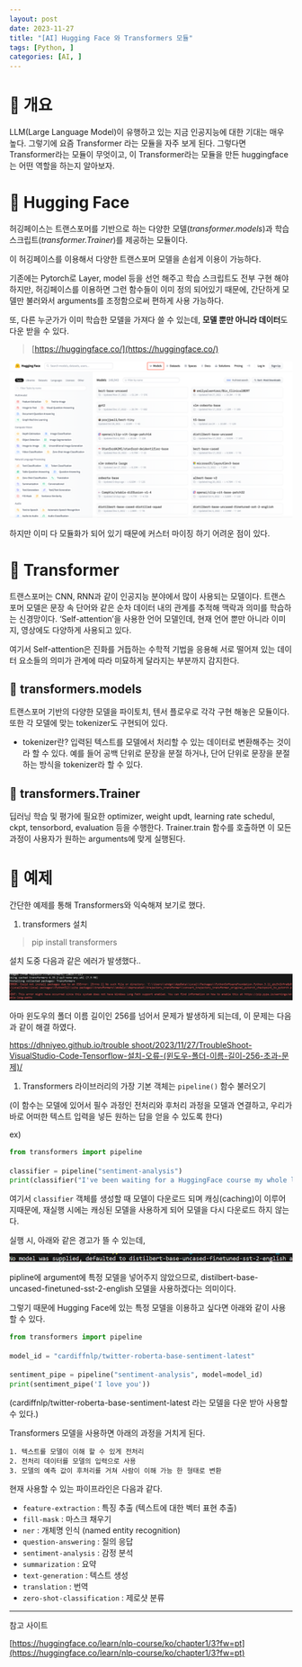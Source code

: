 ```yaml
---
layout: post
date: 2023-11-27
title: "[AI] Hugging Face 와 Transformers 모듈"
tags: [Python, ]
categories: [AI, ]
---
```


# 🧠 개요


LLM(Large Language Model)이 유행하고 있는 지금 인공지능에 대한 기대는 매우 높다. 그렇기에 요즘 Transformer 라는 모듈을 자주 보게 된다. 그렇다면 Transformer라는 모듈이 무엇이고, 이 Transformer라는 모듈을 만든 huggingface는 어떤 역할을 하는지 알아보자.


# 🧠 Hugging Face


허깅페이스는 트랜스포머를 기반으로 하는 다양한 모델(_transformer.models_)과 학습 스크립트(_transformer.Trainer_)를 제공하는 모듈이다.


이 허깅페이스를 이용해서 다양한 트랜스포머 모델을 손쉽게 이용이 가능하다.


기존에는 Pytorch로 Layer, model 등을 선언 해주고 학습 스크립트도 전부 구현 해야하지만, 허깅페이스를 이용하면 그런 함수들이 이미 정의 되어있기 때문에, 간단하게 모델만 불러와서 arguments를 조정함으로써 편하게 사용 가능하다.


또, 다른 누군가가 이미 학습한 모델을 가져다 쓸 수 있는데, **모델 뿐만 아니라 데이터**도 다운 받을 수 있다.


> [https://huggingface.co/](https://huggingface.co/)


![0](/assets/img/2023-11-27-[AI]-Hugging-Face-와-Transformers-모듈.md/0.png)


하지만 이미 다 모듈화가 되어 있기 때문에 커스터 마이징 하기 어려운 점이 있다.


# 🧠 Transformer


트랜스포머는 CNN, RNN과 같이 인공지능 분야에서 많이 사용되는 모델이다.
트랜스포머 모델은 문장 속 단어와 같은 순차 데이터 내의 관계를 추적해 맥락과 의미를 학습하는 신경망이다. ‘Self-attention’을 사용한 언어 모델인데, 현재 언어 뿐만 아니라 이미지, 영상에도 다양하게 사용되고 있다.


여기서 Self-attention은 진화를 거듭하는 수학적 기법을 응용해 서로 떨어져 있는 데이터 요소들의 의미가 관계에 따라 미묘하게 달라지는 부분까지 감지한다.


## 🦾 transformers.models


트랜스포머 기반의 다양한 모델을 파이토치, 텐서 플로우로 각각 구현 해놓은 모듈이다. 또한 각 모델에 맞는 tokenizer도 구현되어 있다.

- tokenizer란? 입력된 텍스트를 모델에서 처리할 수 있는 데이터로 변환해주는 것이라 할 수 있다. 예를 들어 공백 단위로 문장을 분절 하거나, 단어 단위로 문장을 분절 하는 방식을 tokenizer라 할 수 있다.

## 🦾 transformers.Trainer


딥러닝 학습 및 평가에 필요한 optimizer, weight updt, learning rate schedul, ckpt, tensorbord, evaluation 등을 수행한다. Trainer.train 함수를 호출하면 이 모든 과정이 사용자가 원하는 arguments에 맞게 실행된다.


# 🧠 예제


간단한 예제를 통해 Transformers와 익숙해져 보기로 했다.

1. transformers 설치

> pip install transformers


설치 도중 다음과 같은 에러가 발생했다..


![1](/assets/img/2023-11-27-[AI]-Hugging-Face-와-Transformers-모듈.md/1.png)


아마 윈도우의 폴더 이름 길이인 256를 넘어서 문제가 발생하게 되는데, 이 문제는 다음과 같이 해결 하였다.


[https://dhniyeo.github.io/trouble shoot/2023/11/27/TroubleShoot-VisualStudio-Code-Tensorflow-설치-오류-(윈도우-폴더-이름-길이-256-초과-문제)/](https://dhniyeo.github.io/trouble%20shoot/2023/11/27/TroubleShoot-VisualStudio-Code-Tensorflow-%EC%84%A4%EC%B9%98-%EC%98%A4%EB%A5%98-(%EC%9C%88%EB%8F%84%EC%9A%B0-%ED%8F%B4%EB%8D%94-%EC%9D%B4%EB%A6%84-%EA%B8%B8%EC%9D%B4-256-%EC%B4%88%EA%B3%BC-%EB%AC%B8%EC%A0%9C)/)

1. Transformers 라이브러리의 가장 기본 객체는 `pipeline()` 함수 불러오기

(이 함수는 모델에 있어서 필수 과정인 전처리와 후처리 과정을 모델과 연결하고, 우리가 바로 어떠한 텍스트 입력을 넣든 원하는 답을 얻을 수 있도록 한다)


ex)


```python
from transformers import pipeline

classifier = pipeline("sentiment-analysis")
print(classifier("I've been waiting for a HuggingFace course my whole life."))
```


여기서 `classifier` 객체를 생성할 때 모델이 다운로드 되며 캐싱(caching)이 이루어지때문에, 재실행 시에는 캐싱된 모델을 사용하게 되어 모델을 다시 다운로드 하지 않는다.


실행 시, 아래와 같은 경고가 뜰 수 있는데,


![2](/assets/img/2023-11-27-[AI]-Hugging-Face-와-Transformers-모듈.md/2.png)


pipline에 argument에 특정 모델을 넣어주지 않았으므로, distilbert-base-uncased-finetuned-sst-2-english 모델을 사용하겠다는 의미이다.


그렇기 때문에 Hugging Face에 있는 특정 모델을 이용하고 싶다면 아래와 같이 사용할 수 있다.


```python
from transformers import pipeline

model_id = "cardiffnlp/twitter-roberta-base-sentiment-latest"

sentiment_pipe = pipeline("sentiment-analysis", model=model_id)
print(sentiment_pipe('I love you'))
```


(cardiffnlp/twitter-roberta-base-sentiment-latest 라는 모델을 다운 받아 사용할 수 있다.)


Transformers 모델을 사용하면 아래의 과정을 거치게 된다.

	1. 텍스트를 모델이 이해 할 수 있게 전처리
	2. 전처리 데이터를 모델의 입력으로 사용
	3. 모델의 예측 값이 후처리를 거쳐 사람이 이해 가능 한 형태로 변환

현재 사용할 수 있는 파이프라인은 다음과 같다.

- `feature-extraction` : 특징 추출 (텍스트에 대한 벡터 표현 추출)
- `fill-mask` : 마스크 채우기
- `ner` : 개체명 인식 (named entity recognition)
- `question-answering` : 질의 응답
- `sentiment-analysis` : 감정 분석
- `summarization` : 요약
- `text-generation` : 텍스트 생성
- `translation` : 번역
- `zero-shot-classification` : 제로샷 분류

---


참고 사이트


[https://huggingface.co/learn/nlp-course/ko/chapter1/3?fw=pt](https://huggingface.co/learn/nlp-course/ko/chapter1/3?fw=pt)

